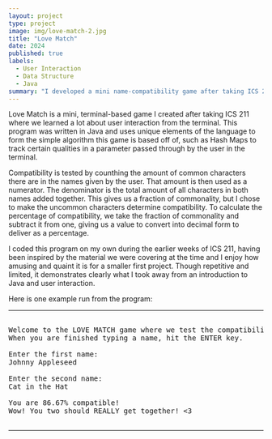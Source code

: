 ```yaml
---
layout: project
type: project
image: img/love-match-2.jpg
title: "Love Match"
date: 2024
published: true
labels:
  - User Interaction
  - Data Structure
  - Java
summary: "I developed a mini name-compatibility game after taking ICS 211."
---
```


Love Match is a mini, terminal-based game I created after taking ICS 211 where we learned a lot about user interaction from the terminal. This program was written in Java and uses unique elements of the language to form the simple algorithm this game is based off of, such as Hash Maps to track certain qualities in a parameter passed through by the user in the terminal. 

Compatibility is tested by counthing the amount of common characters there are in the names given by the user. That amount is then used as a numerator. The denominator is the total amount of all characters in both names added together. This gives us a fraction of commonality, but I chose to make the uncommon characters determine compatibility. To calculate the percentage of compatibility, we take the fraction of commonality and subtract it from one, giving us a value to convert into decimal form to deliver as a percentage. 

I coded this program on my own during the earlier weeks of ICS 211, having been inspired by the material we were covering at the time and I enjoy how amusing and quaint it is for a smaller first project. Though repetitive and limited, it demonstrates clearly what I took away from an introduction to Java and user interaction.

Here is one example run from the program:

<hr>

<pre>

Welcome to the LOVE MATCH game where we test the compatibility of two given names!
When you are finished typing a name, hit the ENTER key.

Enter the first name: 
Johnny Appleseed

Enter the second name: 
Cat in the Hat

You are 86.67% compatible!
Wow! You two should REALLY get together! <3

</pre>

<hr>
